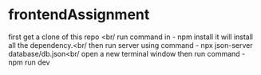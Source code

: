 # frontendAssignment
first get a clone of this repo <br/
run command in - npm install it will install all the dependency.<br/
then run server using command -  npx json-server database/db.json<br/
open a new terminal window then run command - npm run dev
